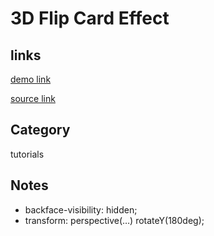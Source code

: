 # 3D Flip Card Effect

## links
[demo link](https://aldopolojr.github.io/3D-flip-card/)

[source link](https://youtu.be/uR7EbQImYmo)

## Category
tutorials

## Notes
- backface-visibility: hidden;
- transform: perspective(…) rotateY(180deg);